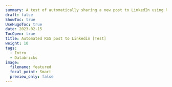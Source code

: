 ```yaml
---
summary: A test of automatically sharing a new post to LinkedIn using RSS
draft: false
ShowToc: true
UseHugoToc: true
date: 2023-02-15
TocOpen: true
title: Automated RSS post to Linkedin [Test]
weight: 10
tags:
  - Intro
  - Databricks
image:
  filename: featured
  focal_point: Smart
  preview_only: false
---
```

